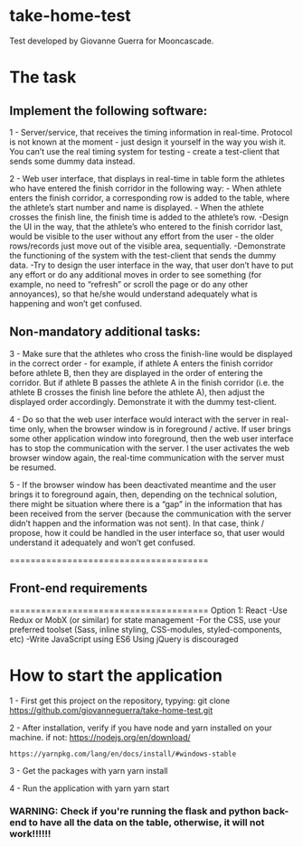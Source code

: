 # take-home-test

Test developed by Giovanne Guerra for Mooncascade.

# The task
## Implement the following software:

1 - Server/service, that receives the timing information in real-time. Protocol is not known at the moment - just design it yourself in the way you wish it. You can’t use the real timing system for testing - create a test-client that sends some dummy data instead.

2 - Web user interface, that displays in real-time in table form the athletes who have entered the finish corridor in the following way:
    - When athlete enters the finish corridor, a corresponding row is added to the table, where the athlete’s start number and name is displayed.
    - When the athlete crosses the finish line, the finish time is added to the athlete’s row.
    -Design the UI in the way, that the athlete’s who entered to the finish corridor last, would be visible to the user without any effort from the user - the older rows/records just move out of the visible area, sequentially.
    -Demonstrate the functioning of the system with the test-client that sends the dummy data.
    -Try to design the user interface in the way, that user don’t have to put any effort or do any additional moves in order to see something (for example, no need to “refresh” or scroll the page or do any other annoyances), so that he/she would understand adequately what is happening and won’t get confused.

## Non-mandatory additional tasks:

3 - Make sure that the athletes who cross the finish-line would be displayed in the correct order - for example, if athlete A enters the finish corridor before athlete B, then they are displayed in the order of entering the corridor. But if athlete B passes the athlete A in the finish corridor (i.e. the athlete B crosses the finish line before the athlete A), then adjust the displayed order accordingly. Demonstrate it with the dummy test-client.

4 - Do so that the web user interface would interact with the server in real-time only, when the browser window is in foreground / active. If user brings some other application window into foreground, then the web user interface has to stop the communication with the server. I the user activates the web browser window again, the real-time communication with the server must be resumed.

5 - If the browser window has been deactivated meantime and the user brings it to foreground again, then, depending on the technical solution, there might be situation where there is a “gap” in the information that has been received from the server (because the communication with the server didn’t happen and the information was not sent). In that case, think / propose, how it could be handled in the user interface so, that user would understand it adequately and won’t get confused.

======================================
## Front-end requirements
======================================
Option 1: React
    -Use Redux or MobX (or similar) for state management
    -For the CSS, use your preferred toolset (Sass, inline styling, CSS-modules, styled-components, etc)
    -Write JavaScript using ES6
Using jQuery is discouraged

# How to start the application

1 -  First get this project on the repository, typying:
    git clone https://github.com/giovanneguerra/take-home-test.git

2 - After installation, verify if you have node and yarn installed on your machine.
    if not:
    https://nodejs.org/en/download/

    https://yarnpkg.com/lang/en/docs/install/#windows-stable

3 - Get the packages with yarn
    yarn install

4 - Run the application with yarn
    yarn start

### WARNING: Check if you're running the flask and python back-end to have all the data on the table, otherwise, it will not work!!!!!!
    
